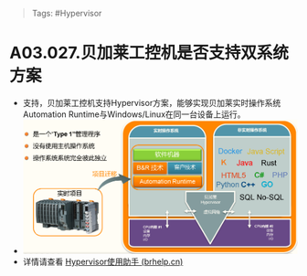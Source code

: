 > Tags: #Hypervisor

# A03.027.贝加莱工控机是否支持双系统方案

- 支持，贝加莱工控机支持Hypervisor方案，能够实现贝加莱实时操作系统Automation Runtime与Windows/Linux在同一台设备上运行。
- ![Img](./FILES/027贝加莱工控机是否支持双系统方案.md/img-20220715094920.png)
- 详情请查看 [Hypervisor使用助手 (brhelp.cn)](https://hypervisor.brhelp.cn/index.html?general.html)
